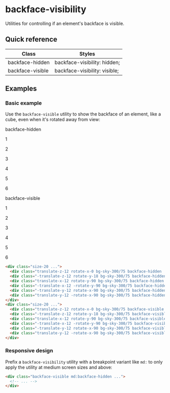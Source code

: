 # backface-visibility

Utilities for controlling if an element's backface is visible.



## Quick reference

| Class            | Styles                        |
| ---------------- | ----------------------------- |
| backface-hidden  | backface-visibility: hidden;  |
| backface-visible | backface-visibility: visible; |

## Examples

### Basic example

Use the `backface-visible` utility to show the backface of an element, like a cube, even when it's rotated away from view:

backface-hidden

1

2

3

4

5

6

backface-visible

1

2

3

4

5

6

```html
<div class="size-20 ...">
  <div class="translate-z-12 rotate-x-0 bg-sky-300/75 backface-hidden ...">1</div>
  <div class="-translate-z-12 rotate-y-18 bg-sky-300/75 backface-hidden ...">2</div>
  <div class="translate-x-12 rotate-y-90 bg-sky-300/75 backface-hidden ...">3</div>
  <div class="-translate-x-12 -rotate-y-90 bg-sky-300/75 backface-hidden ...">4</div>
  <div class="-translate-y-12 rotate-x-90 bg-sky-300/75 backface-hidden ...">5</div>
  <div class="translate-y-12 -rotate-x-90 bg-sky-300/75 backface-hidden ...">6</div>
</div>
<div class="size-20 ...">
  <div class="translate-z-12 rotate-x-0 bg-sky-300/75 backface-visible ...">1</div>
  <div class="-translate-z-12 rotate-y-18 bg-sky-300/75 backface-visible ...">2</div>
  <div class="translate-x-12 rotate-y-90 bg-sky-300/75 backface-visible ...">3</div>
  <div class="-translate-x-12 -rotate-y-90 bg-sky-300/75 backface-visible ...">4</div>
  <div class="-translate-y-12 rotate-x-90 bg-sky-300/75 backface-visible ...">5</div>
  <div class="translate-y-12 -rotate-x-90 bg-sky-300/75 backface-visible ...">6</div>
</div>
```

### Responsive design

Prefix a `backface-visibility` utility with a breakpoint variant like `md:` to only apply the utility at medium screen sizes and above:

```html
<div class="backface-visible md:backface-hidden ...">
  <!-- ... -->
</div>
```

